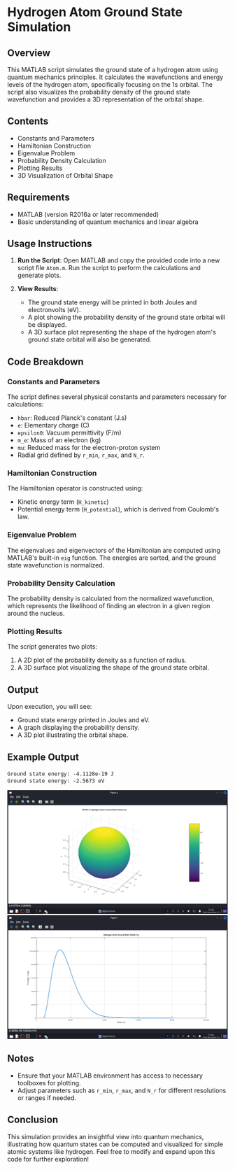 # Hydrogen Atom Ground State Simulation

## Overview
This MATLAB script simulates the ground state of a hydrogen atom using quantum mechanics principles. It calculates the wavefunctions and energy levels of the hydrogen atom, specifically focusing on the 1s orbital. The script also visualizes the probability density of the ground state wavefunction and provides a 3D representation of the orbital shape.

## Contents
- Constants and Parameters
- Hamiltonian Construction
- Eigenvalue Problem
- Probability Density Calculation
- Plotting Results
- 3D Visualization of Orbital Shape

## Requirements
- MATLAB (version R2016a or later recommended)
- Basic understanding of quantum mechanics and linear algebra

## Usage Instructions

1. **Run the Script**: Open MATLAB and copy the provided code into a new script file `Atom.m`. Run the script to perform the calculations and generate plots.

2. **View Results**:
   - The ground state energy will be printed in both Joules and electronvolts (eV).
   - A plot showing the probability density of the ground state orbital will be displayed.
   - A 3D surface plot representing the shape of the hydrogen atom's ground state orbital will also be generated.

## Code Breakdown

### Constants and Parameters
The script defines several physical constants and parameters necessary for calculations:
- `hbar`: Reduced Planck's constant (J.s)
- `e`: Elementary charge (C)
- `epsilon0`: Vacuum permittivity (F/m)
- `m_e`: Mass of an electron (kg)
- `mu`: Reduced mass for the electron-proton system
- Radial grid defined by `r_min`, `r_max`, and `N_r`.

### Hamiltonian Construction
The Hamiltonian operator is constructed using:
- Kinetic energy term (`H_kinetic`)
- Potential energy term (`H_potential`), which is derived from Coulomb's law.

### Eigenvalue Problem
The eigenvalues and eigenvectors of the Hamiltonian are computed using MATLAB's built-in `eig` function. The energies are sorted, and the ground state wavefunction is normalized.

### Probability Density Calculation
The probability density is calculated from the normalized wavefunction, which represents the likelihood of finding an electron in a given region around the nucleus.

### Plotting Results
The script generates two plots:
1. A 2D plot of the probability density as a function of radius.
2. A 3D surface plot visualizing the shape of the ground state orbital.

## Output
Upon execution, you will see:
- Ground state energy printed in Joules and eV.
- A graph displaying the probability density.
- A 3D plot illustrating the orbital shape.

## Example Output
```
Ground state energy: -4.1128e-19 J
Ground state energy: -2.5673 eV
```
![plot1](results/plot1.png)
![plot2](results/plot2.png)
## Notes
- Ensure that your MATLAB environment has access to necessary toolboxes for plotting.
- Adjust parameters such as `r_min`, `r_max`, and `N_r` for different resolutions or ranges if needed.
  
## Conclusion
This simulation provides an insightful view into quantum mechanics, illustrating how quantum states can be computed and visualized for simple atomic systems like hydrogen. Feel free to modify and expand upon this code for further exploration!

